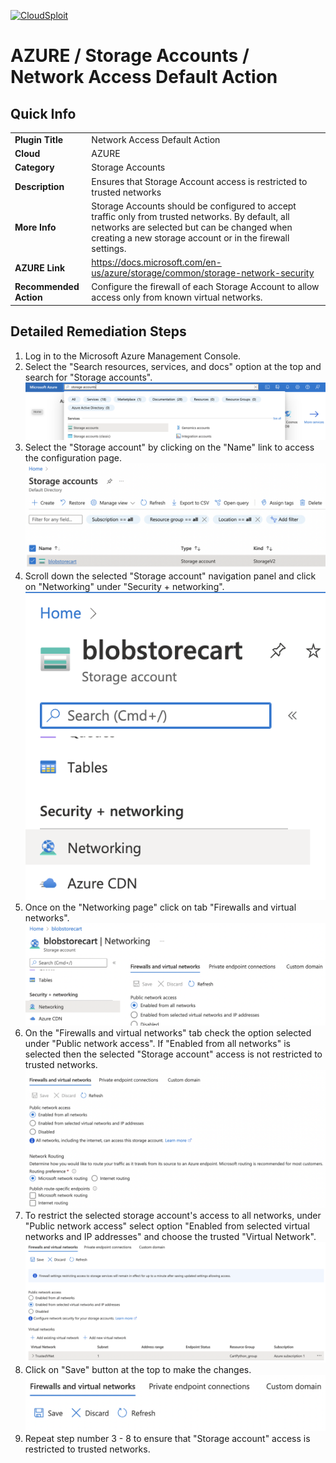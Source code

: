 [![CloudSploit](https://cloudsploit.com/img/logo-new-big-text-100.png "CloudSploit")](https://cloudsploit.com)

# AZURE / Storage Accounts / Network Access Default Action

## Quick Info

| | |
|-|-|
| **Plugin Title** | Network Access Default Action |
| **Cloud** | AZURE |
| **Category** | Storage Accounts |
| **Description** | Ensures that Storage Account access is restricted to trusted networks |
| **More Info** | Storage Accounts should be configured to accept traffic only from trusted networks. By default, all networks are selected but can be changed when creating a new storage account or in the firewall settings. |
| **AZURE Link** | https://docs.microsoft.com/en-us/azure/storage/common/storage-network-security |
| **Recommended Action** | Configure the firewall of each Storage Account to allow access only from known virtual networks. |

## Detailed Remediation Steps

1. Log in to the Microsoft Azure Management Console.
2. Select the "Search resources, services, and docs" option at the top and search for "Storage accounts". </br> <img src="/resources/azure/storageaccounts/network-access-default-action/step2.png"/>
3. Select the "Storage account" by clicking on the "Name" link to access the configuration page. </br> <img src="/resources/azure/storageaccounts/network-access-default-action/step3.png"/>
4. Scroll down the selected "Storage account" navigation panel and click on "Networking" under "Security + networking".</br> <img src="/resources/azure/storageaccounts/network-access-default-action/step4.png"/>
5. Once on the "Networking page" click on tab "Firewalls and virtual networks". </br> <img src="/resources/azure/storageaccounts/network-access-default-action/step5.png"/>
6. On the "Firewalls and virtual networks" tab check the option selected under "Public network access". If "Enabled from all networks" is selected then the selected "Storage account" access is not restricted to trusted networks. </br> <img src="/resources/azure/storageaccounts/network-access-default-action/step6.png"/>
7. To restrict the selected storage account's access to all networks, under "Public network access" select option "Enabled from selected virtual networks and IP addresses" and choose the trusted "Virtual Network".</br> <img src="/resources/azure/storageaccounts/network-access-default-action/step7.png"/>
8. Click on "Save" button at the top to make the changes.</br> <img src="/resources/azure/storageaccounts/network-access-default-action/step8.png"/>
9. Repeat step number 3 - 8 to ensure that "Storage account" access is restricted to trusted networks.</br>
